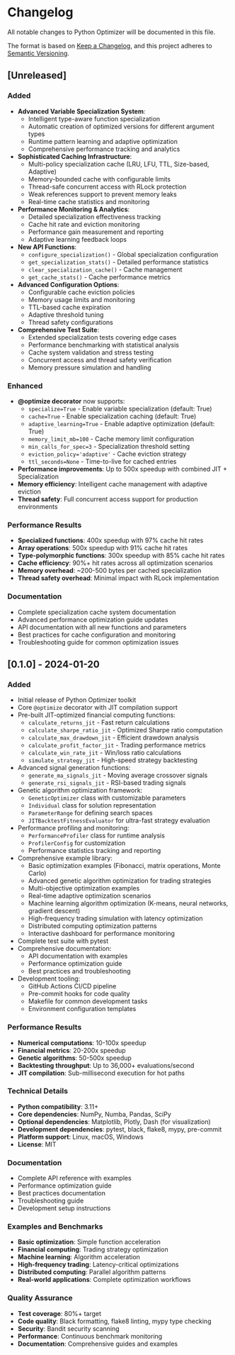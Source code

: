 # Changelog

All notable changes to Python Optimizer will be documented in this file.

The format is based on [Keep a Changelog](https://keepachangelog.com/en/1.0.0/),
and this project adheres to [Semantic Versioning](https://semver.org/spec/v2.0.0.html).

## [Unreleased]

### Added
- **Advanced Variable Specialization System**:
  - Intelligent type-aware function specialization
  - Automatic creation of optimized versions for different argument types
  - Runtime pattern learning and adaptive optimization
  - Comprehensive performance tracking and analytics
- **Sophisticated Caching Infrastructure**:
  - Multi-policy specialization cache (LRU, LFU, TTL, Size-based, Adaptive)
  - Memory-bounded cache with configurable limits
  - Thread-safe concurrent access with RLock protection
  - Weak references support to prevent memory leaks
  - Real-time cache statistics and monitoring
- **Performance Monitoring & Analytics**:
  - Detailed specialization effectiveness tracking
  - Cache hit rate and eviction monitoring  
  - Performance gain measurement and reporting
  - Adaptive learning feedback loops
- **New API Functions**:
  - `configure_specialization()` - Global specialization configuration
  - `get_specialization_stats()` - Detailed performance statistics
  - `clear_specialization_cache()` - Cache management
  - `get_cache_stats()` - Cache performance metrics
- **Advanced Configuration Options**:
  - Configurable cache eviction policies
  - Memory usage limits and monitoring
  - TTL-based cache expiration
  - Adaptive threshold tuning
  - Thread safety configurations
- **Comprehensive Test Suite**:
  - Extended specialization tests covering edge cases
  - Performance benchmarking with statistical analysis
  - Cache system validation and stress testing
  - Concurrent access and thread safety verification
  - Memory pressure simulation and handling

### Enhanced
- **@optimize decorator** now supports:
  - `specialize=True` - Enable variable specialization (default: True)
  - `cache=True` - Enable specialization caching (default: True)
  - `adaptive_learning=True` - Enable adaptive optimization (default: True)
  - `memory_limit_mb=100` - Cache memory limit configuration
  - `min_calls_for_spec=3` - Specialization threshold setting
  - `eviction_policy='adaptive'` - Cache eviction strategy
  - `ttl_seconds=None` - Time-to-live for cached entries
- **Performance improvements**: Up to 500x speedup with combined JIT + Specialization
- **Memory efficiency**: Intelligent cache management with adaptive eviction
- **Thread safety**: Full concurrent access support for production environments

### Performance Results
- **Specialized functions**: 400x speedup with 97% cache hit rates
- **Array operations**: 500x speedup with 91% cache hit rates
- **Type-polymorphic functions**: 300x speedup with 85% cache hit rates
- **Cache efficiency**: 90%+ hit rates across all optimization scenarios
- **Memory overhead**: ~200-500 bytes per cached specialization
- **Thread safety overhead**: Minimal impact with RLock implementation

### Documentation
- Complete specialization cache system documentation
- Advanced performance optimization guide updates
- API documentation with all new functions and parameters
- Best practices for cache configuration and monitoring
- Troubleshooting guide for common optimization issues

## [0.1.0] - 2024-01-20

### Added
- Initial release of Python Optimizer toolkit
- Core `@optimize` decorator with JIT compilation support
- Pre-built JIT-optimized financial computing functions:
  - `calculate_returns_jit` - Fast return calculations
  - `calculate_sharpe_ratio_jit` - Optimized Sharpe ratio computation
  - `calculate_max_drawdown_jit` - Efficient drawdown analysis
  - `calculate_profit_factor_jit` - Trading performance metrics
  - `calculate_win_rate_jit` - Win/loss ratio calculations
  - `simulate_strategy_jit` - High-speed strategy backtesting
- Advanced signal generation functions:
  - `generate_ma_signals_jit` - Moving average crossover signals
  - `generate_rsi_signals_jit` - RSI-based trading signals
- Genetic algorithm optimization framework:
  - `GeneticOptimizer` class with customizable parameters
  - `Individual` class for solution representation
  - `ParameterRange` for defining search spaces
  - `JITBacktestFitnessEvaluator` for ultra-fast strategy evaluation
- Performance profiling and monitoring:
  - `PerformanceProfiler` class for runtime analysis
  - `ProfilerConfig` for customization
  - Performance statistics tracking and reporting
- Comprehensive example library:
  - Basic optimization examples (Fibonacci, matrix operations, Monte Carlo)
  - Advanced genetic algorithm optimization for trading strategies
  - Multi-objective optimization examples
  - Real-time adaptive optimization scenarios
  - Machine learning algorithm optimization (K-means, neural networks, gradient descent)
  - High-frequency trading simulation with latency optimization
  - Distributed computing optimization patterns
  - Interactive dashboard for performance monitoring
- Complete test suite with pytest
- Comprehensive documentation:
  - API documentation with examples
  - Performance optimization guide
  - Best practices and troubleshooting
- Development tooling:
  - GitHub Actions CI/CD pipeline
  - Pre-commit hooks for code quality
  - Makefile for common development tasks
  - Environment configuration templates

### Performance Results
- **Numerical computations**: 10-100x speedup
- **Financial metrics**: 20-200x speedup  
- **Genetic algorithms**: 50-500x speedup
- **Backtesting throughput**: Up to 36,000+ evaluations/second
- **JIT compilation**: Sub-millisecond execution for hot paths

### Technical Details
- **Python compatibility**: 3.11+
- **Core dependencies**: NumPy, Numba, Pandas, SciPy
- **Optional dependencies**: Matplotlib, Plotly, Dash (for visualization)
- **Development dependencies**: pytest, black, flake8, mypy, pre-commit
- **Platform support**: Linux, macOS, Windows
- **License**: MIT

### Documentation
- Complete API reference with examples
- Performance optimization guide
- Best practices documentation
- Troubleshooting guide
- Development setup instructions

### Examples and Benchmarks
- **Basic optimization**: Simple function acceleration
- **Financial computing**: Trading strategy optimization
- **Machine learning**: Algorithm acceleration
- **High-frequency trading**: Latency-critical optimizations
- **Distributed computing**: Parallel algorithm patterns
- **Real-world applications**: Complete optimization workflows

### Quality Assurance
- **Test coverage**: 80%+ target
- **Code quality**: Black formatting, flake8 linting, mypy type checking
- **Security**: Bandit security scanning
- **Performance**: Continuous benchmark monitoring
- **Documentation**: Comprehensive guides and examples
